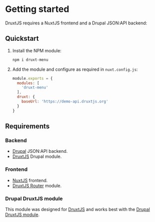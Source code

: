 # Getting started

DruxtJS requires a NuxtJS frontend and a Drupal JSON:API backend:

## Quickstart

1. Install the NPM module:
    ```sh
    npm i druxt-menu
    ```

2. Add the module and configure as required in `nuxt.config.js`:
    ```js
    module.exports = {
      modules: [
        'druxt-menu'
      ],
      druxt: {
        baseUrl: 'https://demo-api.druxtjs.org'
      }
    }
    ```

## Requirements

### Backend
- [Drupal](https://drupal.org) JSON:API backend.
- [DruxtJS](https://www.drupal.org/project/druxt) Drupal module.

### Frontend
- [NuxtJS](https://nuxtjs.org) frontend.
- [DruxtJS Router](https://router.druxtjs.org) module.

### Drupal DruxtJS module

This module was designed for [DruxtJS](https://druxtjs.org) and works best with the [Drupal DruxtJS module](https://www.drupal.org/project/druxt).

